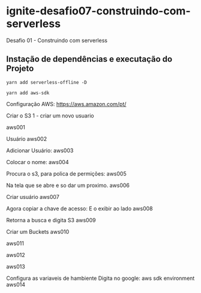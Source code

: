 # ignite-desafio07-construindo-com-serverless
Desafio 01 - Construindo com serverless


## Instação de dependências e executação do Projeto

```yarn add serverless-offline -D```

```yarn add aws-sdk```




Configuração AWS:
https://aws.amazon.com/pt/

Criar o S3
1 - criar um novo usuario

aws001

Usuário
aws002

Adicionar Usuário:
aws003

Colocar o nome:
aws004

Procura o s3, para polica de permições:
aws005

Na tela que se abre e so dar um proximo.
aws006

Criar usuário
aws007

Agora copiar a chave de acesso:
E o exibir ao lado
aws008

Retorna a busca e digita S3
aws009

Criar um Buckets
aws010

aws011

aws012

aws013

Configura as variaveis de hambiente
Digita no google:
aws sdk environment
aws014

